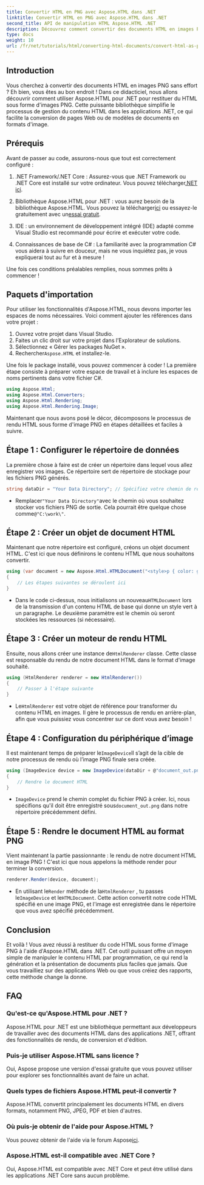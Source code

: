 ```yaml
---
title: Convertir HTML en PNG avec Aspose.HTML dans .NET
linktitle: Convertir HTML en PNG avec Aspose.HTML dans .NET
second_title: API de manipulation HTML Aspose.HTML .NET
description: Découvrez comment convertir des documents HTML en images PNG dans .NET à l'aide de la bibliothèque Aspose.HTML. Suivez notre tutoriel étape par étape pour simplifier la conversion HTML en image.
type: docs
weight: 10
url: /fr/net/tutorials/html/converting-html-documents/convert-html-as-png/
---
```

## Introduction

Vous cherchez à convertir des documents HTML en images PNG sans effort ? Eh bien, vous êtes au bon endroit ! Dans ce didacticiel, nous allons découvrir comment utiliser Aspose.HTML pour .NET pour restituer du HTML sous forme d'images PNG. Cette puissante bibliothèque simplifie le processus de gestion du contenu HTML dans les applications .NET, ce qui facilite la conversion de pages Web ou de modèles de documents en formats d'image.

## Prérequis

Avant de passer au code, assurons-nous que tout est correctement configuré :

1.  .NET Framework/.NET Core : Assurez-vous que .NET Framework ou .NET Core est installé sur votre ordinateur. Vous pouvez télécharger[.NET ici](https://dotnet.microsoft.com/download).

2.  Bibliothèque Aspose.HTML pour .NET : vous aurez besoin de la bibliothèque Aspose.HTML. Vous pouvez la télécharger[ici](https://releases.aspose.com/html/net/) ou essayez-le gratuitement avec un[essai gratuit](https://releases.aspose.com/).

3. IDE : un environnement de développement intégré (IDE) adapté comme Visual Studio est recommandé pour écrire et exécuter votre code.

4. Connaissances de base de C# : La familiarité avec la programmation C# vous aidera à suivre en douceur, mais ne vous inquiétez pas, je vous expliquerai tout au fur et à mesure !

Une fois ces conditions préalables remplies, nous sommes prêts à commencer !

## Paquets d'importation

Pour utiliser les fonctionnalités d'Aspose.HTML, nous devons importer les espaces de noms nécessaires. Voici comment ajouter les références dans votre projet :

1. Ouvrez votre projet dans Visual Studio.
2. Faites un clic droit sur votre projet dans l’Explorateur de solutions.
3. Sélectionnez « Gérer les packages NuGet ».
4.  Rechercher`Aspose.HTML` et installez-le.

Une fois le package installé, vous pouvez commencer à coder ! La première étape consiste à préparer votre espace de travail et à inclure les espaces de noms pertinents dans votre fichier C#.

```csharp
using Aspose.Html;
using Aspose.Html.Converters;
using Aspose.Html.Rendering;
using Aspose.Html.Rendering.Image;
```

Maintenant que nous avons posé le décor, décomposons le processus de rendu HTML sous forme d'image PNG en étapes détaillées et faciles à suivre.

## Étape 1 : Configurer le répertoire de données

La première chose à faire est de créer un répertoire dans lequel vous allez enregistrer vos images. Ce répertoire sert de répertoire de stockage pour les fichiers PNG générés.

```csharp
string dataDir = "Your Data Directory"; // Spécifiez votre chemin de répertoire
```

-  Remplacer`"Your Data Directory"`avec le chemin où vous souhaitez stocker vos fichiers PNG de sortie. Cela pourrait être quelque chose comme`@"C:\work\"`.

## Étape 2 : Créer un objet de document HTML

Maintenant que notre répertoire est configuré, créons un objet document HTML. C'est ici que nous définirons le contenu HTML que nous souhaitons convertir.

```csharp
using (var document = new Aspose.Html.HTMLDocument("<style>p { color: green; }</style><p>my first paragraph</p>", dataDir))
{
    // Les étapes suivantes se déroulent ici
}
```

-  Dans le code ci-dessus, nous initialisons un nouveau`HTMLDocument` lors de la transmission d'un contenu HTML de base qui donne un style vert à un paragraphe. Le deuxième paramètre est le chemin où seront stockées les ressources (si nécessaire).

## Étape 3 : Créer un moteur de rendu HTML

 Ensuite, nous allons créer une instance de`HtmlRenderer` classe. Cette classe est responsable du rendu de notre document HTML dans le format d'image souhaité.

```csharp
using (HtmlRenderer renderer = new HtmlRenderer())
{
    // Passer à l'étape suivante
}
```

-  Le`HtmlRenderer` est votre objet de référence pour transformer du contenu HTML en images. Il gère le processus de rendu en arrière-plan, afin que vous puissiez vous concentrer sur ce dont vous avez besoin !

## Étape 4 : Configuration du périphérique d’image

 Il est maintenant temps de préparer le`ImageDevice`Il s’agit de la cible de notre processus de rendu où l’image PNG finale sera créée.

```csharp
using (ImageDevice device = new ImageDevice(dataDir + @"document_out.png"))
{
    // Rendre le document HTML
}
```

- `ImageDevice` prend le chemin complet du fichier PNG à créer. Ici, nous spécifions qu'il doit être enregistré sous`document_out.png` dans notre répertoire précédemment défini.

## Étape 5 : Rendre le document HTML au format PNG

Vient maintenant la partie passionnante : le rendu de notre document HTML en image PNG ! C'est ici que nous appelons la méthode render pour terminer la conversion.

```csharp
renderer.Render(device, document);
```

-  En utilisant le`Render` méthode de la`HtmlRenderer` , tu passes le`ImageDevice` et le`HTMLDocument`. Cette action convertit notre code HTML spécifié en une image PNG, et l'image est enregistrée dans le répertoire que vous avez spécifié précédemment.

## Conclusion

Et voilà ! Vous avez réussi à restituer du code HTML sous forme d'image PNG à l'aide d'Aspose.HTML dans .NET. Cet outil puissant offre un moyen simple de manipuler le contenu HTML par programmation, ce qui rend la génération et la présentation de documents plus faciles que jamais. Que vous travailliez sur des applications Web ou que vous créiez des rapports, cette méthode change la donne.

## FAQ

### Qu'est-ce qu'Aspose.HTML pour .NET ?
Aspose.HTML pour .NET est une bibliothèque permettant aux développeurs de travailler avec des documents HTML dans des applications .NET, offrant des fonctionnalités de rendu, de conversion et d'édition.

### Puis-je utiliser Aspose.HTML sans licence ?
Oui, Aspose propose une version d'essai gratuite que vous pouvez utiliser pour explorer ses fonctionnalités avant de faire un achat.

### Quels types de fichiers Aspose.HTML peut-il convertir ?
Aspose.HTML convertit principalement les documents HTML en divers formats, notamment PNG, JPEG, PDF et bien d'autres.

### Où puis-je obtenir de l'aide pour Aspose.HTML ?
 Vous pouvez obtenir de l'aide via le forum Aspose[ici](https://forum.aspose.com/c/html/29).

### Aspose.HTML est-il compatible avec .NET Core ?
Oui, Aspose.HTML est compatible avec .NET Core et peut être utilisé dans les applications .NET Core sans aucun problème.